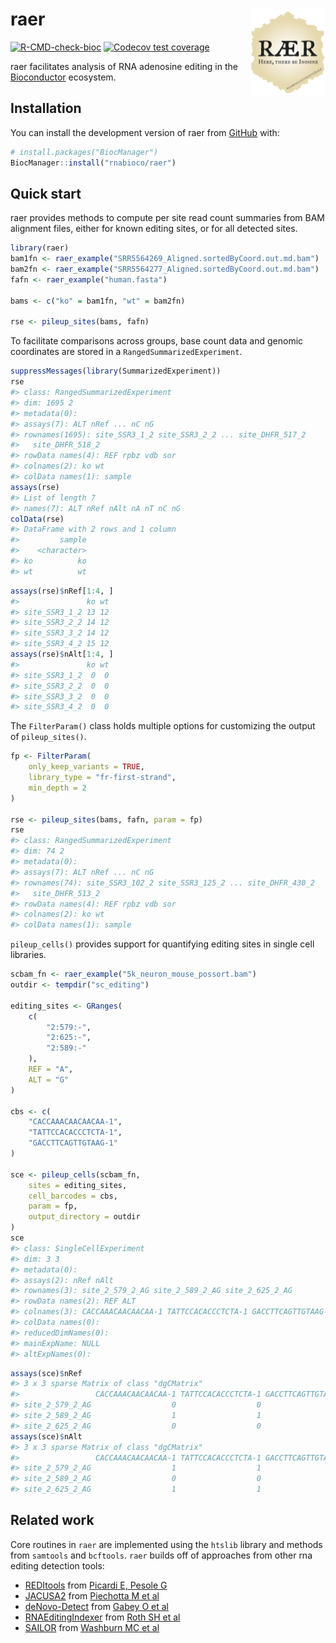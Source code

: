 
<!-- README.md is generated from README.Rmd. Please edit that file -->

# raer <a href="https://rnabioco.github.io/raer"><img src="man/figures/logo.png" align="right" height="138" /></a>

<!-- badges: start -->

[![R-CMD-check-bioc](https://github.com/rnabioco/raer/actions/workflows/check-bioc.yml/badge.svg)](https://github.com/rnabioco/raer/actions/workflows/check-bioc.yml)
[![Codecov test
coverage](https://codecov.io/gh/rnabioco/raer/branch/devel/graph/badge.svg)](https://app.codecov.io/gh/rnabioco/raer?branch=devel)
<!-- badges: end -->

raer facilitates analysis of RNA adenosine editing in the
[Bioconductor](https://bioconductor.org/) ecosystem.

## Installation

You can install the development version of raer from
[GitHub](https://github.com/rnabioco/raer) with:

``` r
# install.packages("BiocManager")
BiocManager::install("rnabioco/raer")
```

## Quick start

raer provides methods to compute per site read count summaries from BAM
alignment files, either for known editing sites, or for all detected
sites.

``` r
library(raer)
bam1fn <- raer_example("SRR5564269_Aligned.sortedByCoord.out.md.bam")
bam2fn <- raer_example("SRR5564277_Aligned.sortedByCoord.out.md.bam")
fafn <- raer_example("human.fasta")

bams <- c("ko" = bam1fn, "wt" = bam2fn)

rse <- pileup_sites(bams, fafn)
```

To facilitate comparisons across groups, base count data and genomic
coordinates are stored in a `RangedSummarizedExperiment`.

``` r
suppressMessages(library(SummarizedExperiment))
rse
#> class: RangedSummarizedExperiment 
#> dim: 1695 2 
#> metadata(0):
#> assays(7): ALT nRef ... nC nG
#> rownames(1695): site_SSR3_1_2 site_SSR3_2_2 ... site_DHFR_517_2
#>   site_DHFR_518_2
#> rowData names(4): REF rpbz vdb sor
#> colnames(2): ko wt
#> colData names(1): sample
assays(rse)
#> List of length 7
#> names(7): ALT nRef nAlt nA nT nC nG
colData(rse)
#> DataFrame with 2 rows and 1 column
#>         sample
#>    <character>
#> ko          ko
#> wt          wt
```

``` r
assays(rse)$nRef[1:4, ]
#>               ko wt
#> site_SSR3_1_2 13 12
#> site_SSR3_2_2 14 12
#> site_SSR3_3_2 14 12
#> site_SSR3_4_2 15 12
assays(rse)$nAlt[1:4, ]
#>               ko wt
#> site_SSR3_1_2  0  0
#> site_SSR3_2_2  0  0
#> site_SSR3_3_2  0  0
#> site_SSR3_4_2  0  0
```

The `FilterParam()` class holds multiple options for customizing the
output of `pileup_sites()`.

``` r
fp <- FilterParam(
    only_keep_variants = TRUE,
    library_type = "fr-first-strand",
    min_depth = 2
)

rse <- pileup_sites(bams, fafn, param = fp)
rse
#> class: RangedSummarizedExperiment 
#> dim: 74 2 
#> metadata(0):
#> assays(7): ALT nRef ... nC nG
#> rownames(74): site_SSR3_102_2 site_SSR3_125_2 ... site_DHFR_430_2
#>   site_DHFR_513_2
#> rowData names(4): REF rpbz vdb sor
#> colnames(2): ko wt
#> colData names(1): sample
```

`pileup_cells()` provides support for quantifying editing sites in
single cell libraries.

``` r
scbam_fn <- raer_example("5k_neuron_mouse_possort.bam")
outdir <- tempdir("sc_editing")

editing_sites <- GRanges(
    c(
        "2:579:-",
        "2:625:-",
        "2:589:-"
    ),
    REF = "A",
    ALT = "G"
)

cbs <- c(
    "CACCAAACAACAACAA-1",
    "TATTCCACACCCTCTA-1",
    "GACCTTCAGTTGTAAG-1"
)

sce <- pileup_cells(scbam_fn,
    sites = editing_sites,
    cell_barcodes = cbs,
    param = fp,
    output_directory = outdir
)
sce
#> class: SingleCellExperiment 
#> dim: 3 3 
#> metadata(0):
#> assays(2): nRef nAlt
#> rownames(3): site_2_579_2_AG site_2_589_2_AG site_2_625_2_AG
#> rowData names(2): REF ALT
#> colnames(3): CACCAAACAACAACAA-1 TATTCCACACCCTCTA-1 GACCTTCAGTTGTAAG-1
#> colData names(0):
#> reducedDimNames(0):
#> mainExpName: NULL
#> altExpNames(0):
```

``` r
assays(sce)$nRef
#> 3 x 3 sparse Matrix of class "dgCMatrix"
#>                 CACCAAACAACAACAA-1 TATTCCACACCCTCTA-1 GACCTTCAGTTGTAAG-1
#> site_2_579_2_AG                  0                  0                  1
#> site_2_589_2_AG                  1                  1                  2
#> site_2_625_2_AG                  0                  0                  0
assays(sce)$nAlt
#> 3 x 3 sparse Matrix of class "dgCMatrix"
#>                 CACCAAACAACAACAA-1 TATTCCACACCCTCTA-1 GACCTTCAGTTGTAAG-1
#> site_2_579_2_AG                  1                  1                  1
#> site_2_589_2_AG                  0                  0                  0
#> site_2_625_2_AG                  1                  1                  1
```

## Related work

Core routines in `raer` are implemented using the `htslib` library and
methods from `samtools` and `bcftools`. `raer` builds off of approaches
from other rna editing detection tools:

- [REDItools](https://github.com/BioinfoUNIBA/REDItools) from [Picardi
  E, Pesole G](https://doi.org/10.1093/bioinformatics/btt287)  
- [JACUSA2](https://github.com/dieterich-lab/JACUSA2) from [Piechotta M
  et al](https://doi.org/10.1186/s12859-016-1432-8)  
- [deNovo-Detect](https://github.com/a2iEditing/deNovo-Detect) from
  [Gabey O et al](https://doi.org/10.1038/s41467-022-28841-4)  
- [RNAEditingIndexer](https://github.com/a2iEditing/RNAEditingIndexer)
  from [Roth SH et al](https://doi.org/10.1038/s41592-019-0610-9)  
- [SAILOR](https://github.com/YeoLab/sailor) from [Washburn MC et
  al](https://10.1016/j.celrep.2014.01.011)
